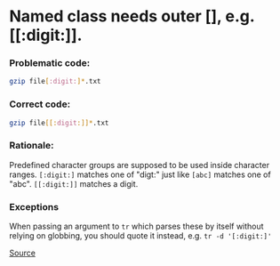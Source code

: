 # Named class needs outer [], e.g. [[:digit:]\].

### Problematic code:

```sh
gzip file[:digit:]*.txt
```

### Correct code:

```sh
gzip file[[:digit:]]*.txt
```

### Rationale:

Predefined character groups are supposed to be used inside character ranges. `[:digit:]` matches one of "digt:" just like `[abc]` matches one of "abc". `[[:digit:]]` matches a digit.

### Exceptions

When passing an argument to `tr` which parses these by itself without relying on globbing, you should quote it instead, e.g. `tr -d '[:digit:]'`

[Source](https://github.com/koalaman/shellcheck/wiki/SC2101)

